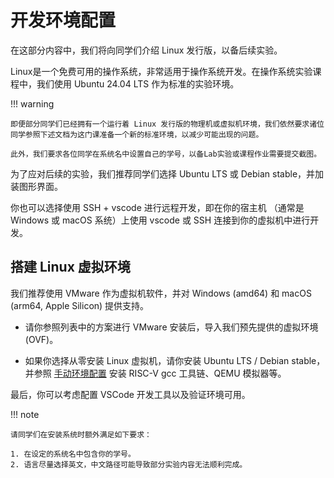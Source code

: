 # 开发环境配置

在这部分内容中，我们将向同学们介绍 Linux 发行版，以备后续实验。

Linux是一个免费可用的操作系统，非常适用于操作系统开发。在操作系统实验课程中，我们使用 Ubuntu 24.04 LTS 作为标准的实验环境。

!!! warning

    即便部分同学们已经拥有一个运行着 Linux 发行版的物理机或虚拟机环境，我们依然要求诸位同学参照下述文档为这门课准备一个新的标准环境，以减少可能出现的问题。
    
    此外，我们要求各位同学在系统名中设置自己的学号，以备Lab实验或课程作业需要提交截图。

为了应对后续的实验，我们推荐同学们选择 Ubuntu LTS 或 Debian stable，并加装图形界面。

你也可以选择使用 SSH + vscode 进行远程开发，即在你的宿主机 （通常是 Windows 或 macOS 系统）上使用 vscode 或 SSH 连接到你的虚拟机中进行开发。

## 搭建 Linux 虚拟环境

我们推荐使用 VMware 作为虚拟机软件，并对 Windows (amd64) 和 macOS (arm64, Apple Silicon) 提供支持。

- 请你参照列表中的方案进行 VMware 安装后，导入我们预先提供的虚拟环境(OVF)。

- 如果你选择从零安装 Linux 虚拟机，请你安装 Ubuntu LTS / Debian stable，并参照 [手动环境配置](setup.md) 安装 RISC-V gcc 工具链、QEMU 模拟器等。

最后，你可以考虑配置 VSCode 开发工具以及验证环境可用。

!!! note

    请同学们在安装系统时额外满足如下要求：

    1. 在设定的系统名中包含你的学号。
    2. 语言尽量选择英文，中文路径可能导致部分实验内容无法顺利完成。
